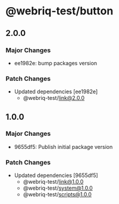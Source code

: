 # @webriq-test/button

## 2.0.0

### Major Changes

- ee1982e: bump packages version

### Patch Changes

- Updated dependencies [ee1982e]
  - @webriq-test/link@2.0.0

## 1.0.0

### Major Changes

- 9655df5: Publish initial package version

### Patch Changes

- Updated dependencies [9655df5]
  - @webriq-test/link@1.0.0
  - @webriq-test/system@1.0.0
  - @webriq-test/scripts@1.0.0
